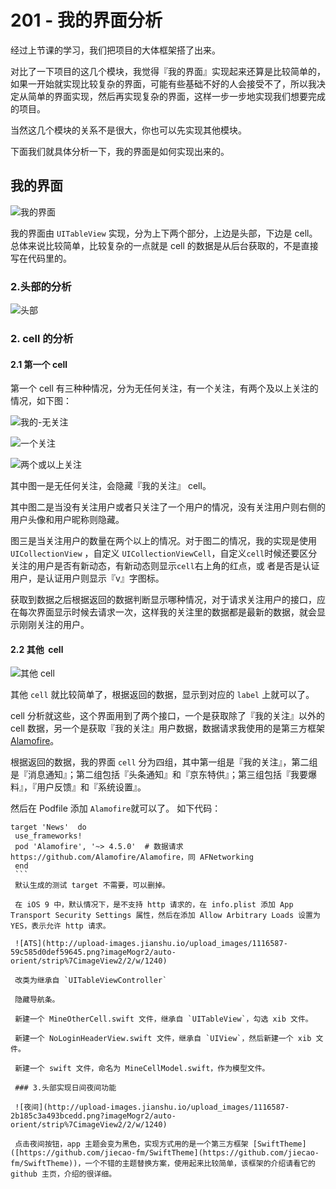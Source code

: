 # 201 - 我的界面分析

经过上节课的学习，我们把项目的大体框架搭了出来。

对比了一下项目的这几个模块，我觉得『我的界面』实现起来还算是比较简单的，如果一开始就实现比较复杂的界面，可能有些基础不好的人会接受不了，所以我决定从简单的界面实现，然后再实现复杂的界面，这样一步一步地实现我们想要完成的项目。

当然这几个模块的关系不是很大，你也可以先实现其他模块。

下面我们就具体分析一下，我的界面是如何实现出来的。

## 我的界面

![我的界面](http://upload-images.jianshu.io/upload_images/1116587-98d1b21781592e15.png?imageMogr2/auto-orient/strip%7CimageView2/2/w/1240)

我的界面由 `UITableView` 实现，分为上下两个部分，上边是头部，下边是 cell。总体来说比较简单，比较复杂的一点就是 cell 的数据是从后台获取的，不是直接写在代码里的。

### 2.头部的分析

![头部](http://upload-images.jianshu.io/upload_images/1116587-138dfea008df5cb1.png?imageMogr2/auto-orient/strip%7CimageView2/2/w/1240)

### 2. cell 的分析

#### 2.1 第一个 cell

第一个 cell 有三种种情况，分为无任何关注，有一个关注，有两个及以上关注的情况，如下图：

![我的-无关注](http://upload-images.jianshu.io/upload_images/1116587-5bd10b2cb4563295.png?imageMogr2/auto-orient/strip%7CimageView2/2/w/1240)

![一个关注](http://upload-images.jianshu.io/upload_images/1116587-96f5d0c888071a4f.png?imageMogr2/auto-orient/strip%7CimageView2/2/w/1240)

![两个或以上关注](http://upload-images.jianshu.io/upload_images/1116587-89a6d851fa733de0.png?imageMogr2/auto-orient/strip%7CimageView2/2/w/1240)

其中图一是无任何关注，会隐藏『我的关注』 cell。

其中图二是当没有关注用户或者只关注了一个用户的情况，没有关注用户则右侧的用户头像和用户昵称则隐藏。

图三是当关注用户的数量在两个以上的情况。对于图二的情况，我的实现是使用 `UICollectionView` ，自定义 `UICollectionViewCell`，自定义`cell`时候还要区分关注的用户是否有新动态，有新动态则显示`cell`右上角的红点，或
者是否是认证用户，是认证用户则显示『v』字图标。

获取到数据之后根据返回的数据判断显示哪种情况，对于请求关注用户的接口，应在每次界面显示时候去请求一次，这样我的关注里的数据都是最新的数据，就会显示刚刚关注的用户。

#### 2.2 其他  cell

![其他 cell](http://upload-images.jianshu.io/upload_images/1116587-a607ac551f25d5e6.png?imageMogr2/auto-orient/strip%7CimageView2/2/w/1240)

其他 `cell` 就比较简单了，根据返回的数据，显示到对应的 `label` 上就可以了。

cell 分析就这些，这个界面用到了两个接口，一个是获取除了『我的关注』以外的 cell 数据，另一个是获取『我的关注』用户数据，数据请求我使用的是第三方框架 [Alamofire](https://github.com/Alamofire/Alamofire)。

根据返回的数据，我的界面 `cell` 分为四组，其中第一组是『我的关注』，第二组是『消息通知』；第二组包括『头条通知』和『京东特供』；第三组包括『我要爆料』，『用户反馈』和『系统设置』。

然后在 Podfile 添加 `Alamofire`就可以了。
如下代码：

```
target 'News'  do
 use_frameworks!
 pod 'Alamofire', '~> 4.5.0'  # 数据请求 https://github.com/Alamofire/Alamofire，同 AFNetworking
 end
 ```
 默认生成的测试 target 不需要，可以删掉。
 
 在 iOS 9 中，默认情况下，是不支持 http 请求的，在 info.plist 添加 App Transport Security Settings 属性，然后在添加 Allow Arbitrary Loads 设置为 YES，表示允许 http 请求。
 
 ![ATS](http://upload-images.jianshu.io/upload_images/1116587-59c585d0def59645.png?imageMogr2/auto-orient/strip%7CimageView2/2/w/1240)
 
 改类为继承自 `UITableViewController`
 
 隐藏导航条。
 
 新建一个 MineOtherCell.swift 文件，继承自 `UITableView`，勾选 xib 文件。
 
 新建一个 NoLoginHeaderView.swift 文件，继承自 `UIView`，然后新建一个 xib 文件。
 
 新建一个 swift 文件，命名为 MineCellModel.swift，作为模型文件。
 
 ### 3.头部实现日间夜间功能
 
 ![夜间](http://upload-images.jianshu.io/upload_images/1116587-2b185c3a493bcedd.png?imageMogr2/auto-orient/strip%7CimageView2/2/w/1240)
 
 点击夜间按钮，app 主题会变为黑色，实现方式用的是一个第三方框架 [SwiftTheme]([https://github.com/jiecao-fm/SwiftTheme](https://github.com/jiecao-fm/SwiftTheme))，一个不错的主题替换方案，使用起来比较简单，该框架的介绍请看它的 github 主页，介绍的很详细。

